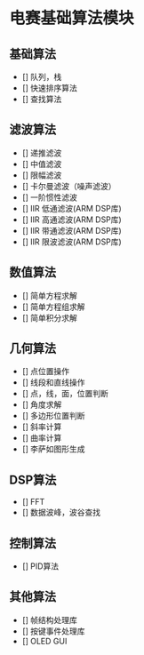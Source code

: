 # 电赛基础算法模块

## 基础算法
- [] 队列，栈
- [] 快速排序算法
- [] 查找算法

## 滤波算法
- [] 递推滤波
- [] 中值滤波
- [] 限幅滤波 
- [] 卡尔曼滤波（噪声滤波）
- [] 一阶惯性滤波
- [] IIR 低通滤波(ARM DSP库)
- [] IIR 高通滤波(ARM DSP库)
- [] IIR 带通滤波(ARM DSP库)
- [] IIR 限波滤波(ARM DSP库)

## 数值算法
- [] 简单方程求解
- [] 简单方程组求解
- [] 简单积分求解

## 几何算法
- [] 点位置操作
- [] 线段和直线操作
- [] 点，线，面，位置判断
- [] 角度求解
- [] 多边形位置判断
- [] 斜率计算
- [] 曲率计算
- [] 李萨如图形生成

## DSP算法
- [] FFT
- [] 数据波峰，波谷查找

## 控制算法
- [] PID算法

## 其他算法
- [] 帧结构处理库
- [] 按键事件处理库
- [] OLED GUI




